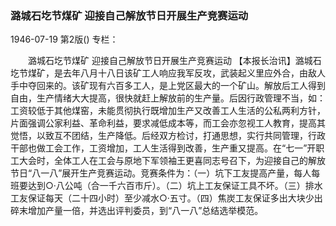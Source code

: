 ### 潞城石圪节煤矿  迎接自己解放节日开展生产竞赛运动

1946-07-19
第2版()
专栏：

　　潞城石圪节煤矿
    迎接自己解放节日开展生产竞赛运动
    【本报长治讯】潞城石圪节煤矿，是去年八月十八日该矿工人响应我军反攻，武装起义里应外合，由敌人手中夺回来的。该矿现有六百多工人，是上党区最大的一个矿山。解放后工人得到自由，生产情绪大大提高，很快就赶上解放前的生产量。后因行政管理不当，如：工资较低于其他煤窑，未能贯彻执行既增加生产又改善工人生活的公私两利方针，片面强调公家利益、革命利益，要求减低成本等，而工会亦忽视工人教育，提高其觉悟，以致互不团结，生产降低。后经双方检讨，打通思想，实行共同管理，行政干部也做工会工作，工资增加，工人生活得到改善，生产重又提高。在“七一”开职工大会时，全体工人在工会与原地下军领袖王更喜同志号召下，为迎接自己的解放节日“八一八”展开生产竞赛运动。竞赛条件为：（一）坑下工友提高产量，每人每班要达到○·八公吨（合一千六百市斤）。（二）坑上工友保证工具不坏。（三）排水工友保证每天（二十四小时）至少减水○·五寸。（四）焦炭工友保证多出大块少出碎末增加产量一倍，并选出评判委员，到“八一八”总结选举模范。
